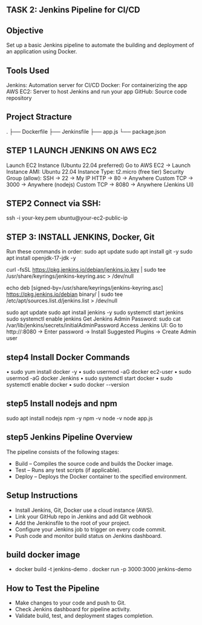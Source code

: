## TASK 2:  Jenkins Pipeline for CI/CD
## Objective
Set up a basic Jenkins pipeline to automate the building and deployment of an application using Docker.

## Tools Used
 Jenkins: Automation server for CI/CD 
 Docker: For containerizing the app 
 AWS EC2: Server to host Jenkins and run your app 
 GitHub: Source code repository 

## Project Stracture
.
├── Dockerfile
├── Jenkinsfile
├── app.js
└── package.json
## STEP 1   LAUNCH JENKINS ON AWS EC2
Launch EC2 Instance (Ubuntu 22.04 preferred)
Go to AWS EC2 → Launch Instance
AMI: Ubuntu 22.04
Instance Type: t2.micro (free tier)
Security Group (allow):
SSH → 22 → My IP
HTTP → 80 → Anywhere
Custom TCP → 3000 → Anywhere (nodejs) 
Custom TCP → 8080 → Anywhere (Jenkins UI)

## STEP2 Connect via SSH:
ssh -i your-key.pem ubuntu@your-ec2-public-ip
## STEP 3: INSTALL JENKINS, Docker, Git
Run these commands in order:
sudo apt update
sudo apt install git -y
sudo apt install openjdk-17-jdk -y

curl -fsSL https://pkg.jenkins.io/debian/jenkins.io.key | sudo tee \
  /usr/share/keyrings/jenkins-keyring.asc > /dev/null

echo deb [signed-by=/usr/share/keyrings/jenkins-keyring.asc] \
  https://pkg.jenkins.io/debian binary/ | sudo tee \
  /etc/apt/sources.list.d/jenkins.list > /dev/null

sudo apt update
sudo apt install jenkins -y
sudo systemctl start jenkins
sudo systemctl enable jenkins
Get Jenkins Admin Password:
sudo cat /var/lib/jenkins/secrets/initialAdminPassword
Access Jenkins UI:
Go to http://<your-ec2-ip>:8080 → Enter password → Install Suggested Plugins → Create Admin user

##  step4 Install Docker Commands
• sudo yum install docker -y 
• sudo usermod -aG docker ec2-user 
• sudo usermod -aG docker Jenkins 
• sudo systemctl start docker
• sudo systemctl enable docker 
• sudo docker --version 

## step5 Install nodejs and npm
sudo apt install nodejs npm -y
npm -v
node -v
node app.js

## step5 Jenkins Pipeline Overview
The pipeline consists of the following stages:
- Build – Compiles the source code and builds the Docker image.
- Test – Runs any test scripts (if applicable).
- Deploy – Deploys the Docker container to the specified environment.

## Setup Instructions
- Install Jenkins, Git, Docker use a cloud instance (AWS).
- Link your GitHub repo in Jenkins and add Git webhook 
- Add the Jenkinsfile to the root of your project.
- Configure your Jenkins job to trigger on every code commit.
- Push code and monitor build status on Jenkins dashboard.
## build docker image 
- docker build -t jenkins-demo .
docker run -p 3000:3000 jenkins-demo
  
 ## How to Test the Pipeline
- Make changes to your code and push to Git.
- Check Jenkins dashboard for pipeline activity.
- Validate build, test, and deployment stages completion.






